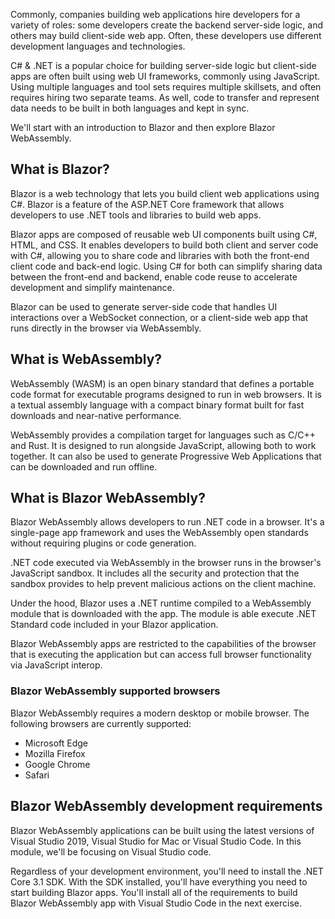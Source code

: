 Commonly, companies building web applications hire developers for a variety of roles: some developers create the backend server-side logic, and others may build client-side web app. Often, these developers use different development languages and technologies.

C# & .NET is a popular choice for building server-side logic but client-side apps are often built using web UI frameworks, commonly using JavaScript. Using multiple languages and tool sets requires multiple skillsets, and often requires hiring two separate teams. As well, code to transfer and represent data needs to be built in both languages and kept in sync.

We'll start with an introduction to Blazor and then explore Blazor WebAssembly.

## What is Blazor?

Blazor is a web technology that lets you build client web applications using C#. Blazor is a feature of the ASP.NET Core framework that allows developers to use .NET tools and libraries to build web apps.

Blazor apps are composed of reusable web UI components built using C#, HTML, and CSS. It enables developers to build both client and server code with C#, allowing you to share code and libraries with both the front-end client code and back-end logic. Using C# for both can simplify sharing data between the front-end and backend, enable code reuse to accelerate development and simplify maintenance. 

Blazor can be used to generate server-side code that handles UI interactions over a WebSocket connection, or a client-side web app that runs directly in the browser via WebAssembly.

## What is WebAssembly?

WebAssembly (WASM) is an open binary standard that defines a portable code format for executable programs designed to run in web browsers. It is a textual assembly language with a compact binary format built for fast downloads and near-native performance. 

WebAssembly provides a compilation target for languages such as C/C++ and Rust. It is designed to run alongside JavaScript, allowing both to work together. It can also be used to generate Progressive Web Applications that can be downloaded and run offline.

## What is Blazor WebAssembly?

Blazor WebAssembly allows developers to run .NET code in a browser. It's a single-page app framework and uses the WebAssembly open standards without requiring plugins or code generation. 

.NET code executed via WebAssembly in the browser runs in the browser's JavaScript sandbox. It includes all the security and protection that the sandbox provides to help prevent malicious actions on the client machine.

Under the hood, Blazor uses a .NET runtime compiled to a WebAssembly module that is downloaded with the app. The module is able execute .NET Standard code included in your Blazor application. 

Blazor WebAssembly apps are restricted to the capabilities of the browser that is executing the application but can access full browser functionality via JavaScript interop.

### Blazor WebAssembly supported browsers

Blazor WebAssembly requires a modern desktop or mobile browser. The following browsers are currently supported:

- Microsoft Edge
- Mozilla Firefox
- Google Chrome
- Safari

## Blazor WebAssembly development requirements

Blazor WebAssembly applications can be built using the latest versions of Visual Studio 2019, Visual Studio for Mac or Visual Studio Code. In this module, we'll be focusing on Visual Studio code.

Regardless of your development environment, you'll need to install the .NET Core 3.1 SDK. With the SDK installed, you'll have everything you need to start building Blazor apps. You'll install all of the requirements to build Blazor WebAssembly app with Visual Studio Code in the next exercise.
